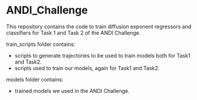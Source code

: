 # ANDI_Challenge

This repository contains the code to train diffusion exponent regressors and classifiers for Task 1 and Task 2 of the ANDI Challenge.

train_scripts folder contains:
  - scripts to generate trajectories to be used to train models both for Task1 and Task2.
  - scripts used to train our models, again for Task1 and Task2.

models folder contains:
  - trained models we used in the ANDI Challenge.
